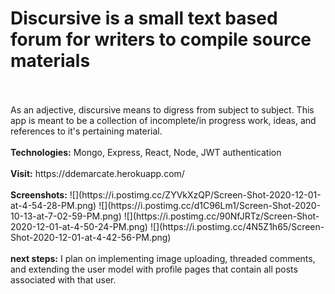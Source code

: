 <h1>Discursive is a small text based forum for writers to compile source materials</h1>
<br><br>
As an adjective, discursive means to digress from subject to subject. This app is meant to be a collection of incomplete/in progress work, ideas, and references to it's pertaining material.
<br><br>
<strong>Technologies:</strong> Mongo, Express, React, Node, JWT authentication
<br><br>
<strong>Visit:</strong> https://ddemarcate.herokuapp.com/
<br><br>
<strong>Screenshots:</strong> 
![](https://i.postimg.cc/ZYVkXzQP/Screen-Shot-2020-12-01-at-4-54-28-PM.png)
![](https://i.postimg.cc/d1C96Lm1/Screen-Shot-2020-10-13-at-7-02-59-PM.png)
![](https://i.postimg.cc/90NfJRTz/Screen-Shot-2020-12-01-at-4-50-24-PM.png)
![](https://i.postimg.cc/4N5Z1h65/Screen-Shot-2020-12-01-at-4-42-56-PM.png)
<br><br>
<strong>next steps:</strong> 
I plan on implementing image uploading, threaded comments, and extending the user model with profile pages that contain all posts associated with that user. 
